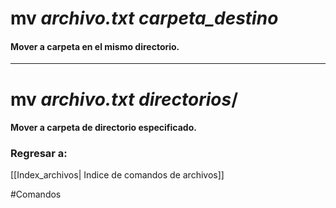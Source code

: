 # mv *archivo.txt* *carpeta_destino*
#### Mover a carpeta en el mismo directorio.
---
# mv *archivo.txt* *directorios*/
#### Mover a carpeta de directorio especificado.

### Regresar a: 
[[Index_archivos| Indice de comandos de archivos]]

#Comandos 